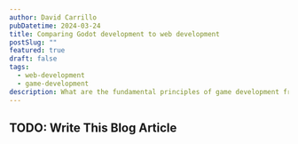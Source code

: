 ```yaml
---
author: David Carrillo
pubDatetime: 2024-03-24
title: Comparing Godot development to web development
postSlug: ""
featured: true
draft: false
tags:
  - web-development
  - game-development
description: What are the fundamental principles of game development from the perspective from a web developer?
---
```


## TODO: Write This Blog Article

